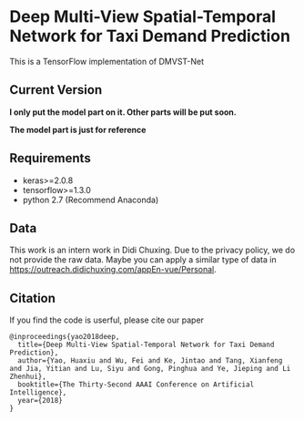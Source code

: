 # Deep Multi-View Spatial-Temporal Network for Taxi Demand Prediction
This is a TensorFlow implementation of DMVST-Net
## Current Version

**I only put the model part on it. Other parts will be put soon.**

**The model part is just for reference**

## Requirements
- keras>=2.0.8
- tensorflow>=1.3.0
- python 2.7 (Recommend Anaconda)

## Data
This work is an intern work in Didi Chuxing. Due to the privacy policy, we do not provide the raw data. Maybe you can apply a similar type of data in https://outreach.didichuxing.com/appEn-vue/Personal. 

## Citation
If you find the code is userful, please cite our paper
```
@inproceedings{yao2018deep,
  title={Deep Multi-View Spatial-Temporal Network for Taxi Demand Prediction},
  author={Yao, Huaxiu and Wu, Fei and Ke, Jintao and Tang, Xianfeng and Jia, Yitian and Lu, Siyu and Gong, Pinghua and Ye, Jieping and Li Zhenhui},
  booktitle={The Thirty-Second AAAI Conference on Artificial Intelligence},
  year={2018}
}
```
